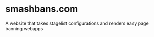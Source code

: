 # smashbans.com
A website that takes stagelist configurations and renders easy page banning webapps
